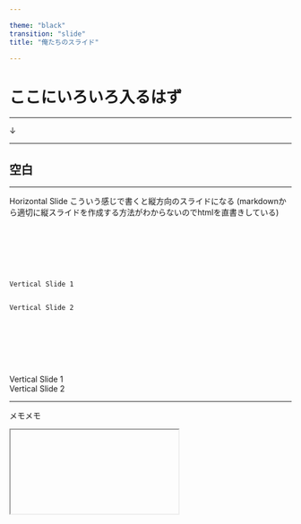 ```yaml
---

theme: "black"
transition: "slide"
title: "俺たちのスライド"

---
```



# ここにいろいろ入るはず

***

↓

***

## 空白

---




<div class="reveal">
  <div class="slides">
    <section>
    Horizontal Slide
    こういう感じで書くと縦方向のスライドになる
    (markdownから適切に縦スライドを作成する方法がわからないのでhtmlを直書きしている)
    </section>
     <code>
    <div class="reveal">
    <div class="slides">
    <section>
      <section>Vertical Slide 1</section>
      <section>Vertical Slide 2</section>
    </section>
      </div>
      </div>
    </code>
    <section>
      <section>Vertical Slide 1</section>
      <section>Vertical Slide 2</section>
    </section>
  </div>
</div>

---

メモメモ

<iframe></iframe>